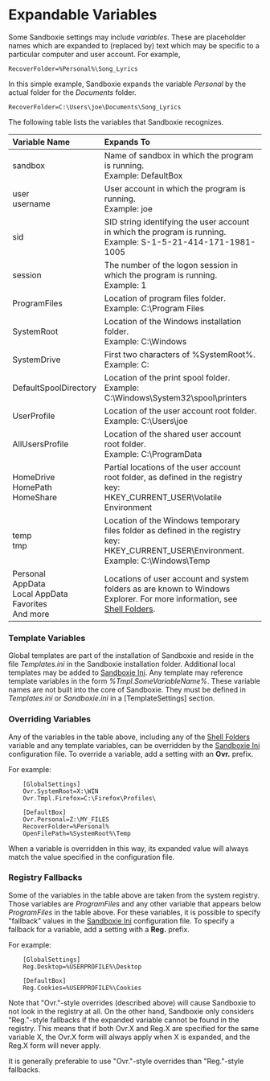 # Expandable Variables


Some Sandboxie settings may include _variables_. These are placeholder names which are expanded to (replaced by) text which may be specific to a particular computer and user account. For example,

```
RecoverFolder=%Personal%\Song_Lyrics
```

In this simple example, Sandboxie expands the variable _Personal_ by the actual folder for the _Documents_ folder.

```
RecoverFolder=C:\Users\joe\Documents\Song_Lyrics
```

The following table lists the variables that Sandboxie recognizes.

| Variable Name | Expands To |
| :---          | :---       |
| sandbox   | Name of sandbox in which the program is running. <br> Example: DefaultBox |
| user <br> username | User account in which the program is running. <br> Example: joe |
| sid | SID string identifying the user account in which the program is running. <br> Example: S-1-5-21-414-171-1981-1005 |
| session | The number of the logon session in which the program is running. <br> Example: 1 |
| ProgramFiles | Location of program files folder. <br> Example: C:\Program Files |
| SystemRoot | Location of the Windows installation folder. <br> Example: C:\Windows |
| SystemDrive | First two characters of %SystemRoot%. <br> Example: C: |
| DefaultSpoolDirectory | Location of the print spool folder. <br> Example: C:\Windows\System32\spool\printers |
| UserProfile | Location of the user account root folder. <br> Example: C:\Users\joe |
| AllUsersProfile | Location of the shared user account root folder. <br> Example: C:\ProgramData |
| HomeDrive <br> HomePath <br> HomeShare | Partial locations of the user account root folder, as defined in the registry key: <br> HKEY_CURRENT_USER\Volatile Environment |
| temp <br> tmp | Location of the Windows temporary files folder as defined in the registry key: <br> HKEY_CURRENT_USER\Environment. <br> Example: C:\Windows\Temp |
| Personal <br> AppData <br> Local AppData <br> Favorites <br> And more  | Locations of user account and system folders as are known to Windows Explorer. For more information, see [Shell Folders](ShellFolders.md). |

### Template Variables

Global templates are part of the installation of Sandboxie and reside in the file _Templates.ini_ in the Sandboxie installation folder. Additional local templates may be added to [Sandboxie Ini](SandboxieIni.md). Any template may reference template variables in the form _%Tmpl.SomeVariableName%_. These variable names are not built into the core of Sandboxie. They must be defined in _Templates.ini_ or _Sandboxie.ini_ in a [TemplateSettings] section.

### Overriding Variables

Any of the variables in the table above, including any of the [Shell Folders](ShellFolders.md) variable and any template variables, can be overridden by the [Sandboxie Ini](SandboxieIni.md) configuration file. To override a variable, add a setting with an **Ovr.** prefix.

For example:


```
    [GlobalSettings]
    Ovr.SystemRoot=X:\WIN
    Ovr.Tmpl.Firefox=C:\Firefox\Profiles\
```

```
    [DefaultBox]
    Ovr.Personal=Z:\MY_FILES
    RecoverFolder=%Personal%
    OpenFilePath=%SystemRoot%\Temp
```

When a variable is overridden in this way, its expanded value will always match the value specified in the configuration file.

### Registry Fallbacks

Some of the variables in the table above are taken from the system registry. Those variables are _ProgramFiles_ and any other variable that appears below _ProgramFiles_ in the table above. For these variables, it is possible to specify "fallback" values in the [Sandboxie Ini](SandboxieIni.md) configuration file. To specify a fallback for a variable, add a setting with a **Reg.** prefix.

For example:

```
    [GlobalSettings]
    Reg.Desktop=%USERPROFILE%\Desktop
```

```
    [DefaultBox]
    Reg.Cookies=%USERPROFILE%\Cookies
```

Note that "Ovr."-style overrides (described above) will cause Sandboxie to not look in the registry at all. On the other hand, Sandboxie only considers "Reg."-style fallbacks if the expanded variable cannot be found in the registry. This means that if both Ovr.X and Reg.X are specified for the same variable X, the Ovr.X form will always apply when X is expanded, and the Reg.X form will never apply.

It is generally preferable to use "Ovr."-style overrides than "Reg."-style fallbacks.
